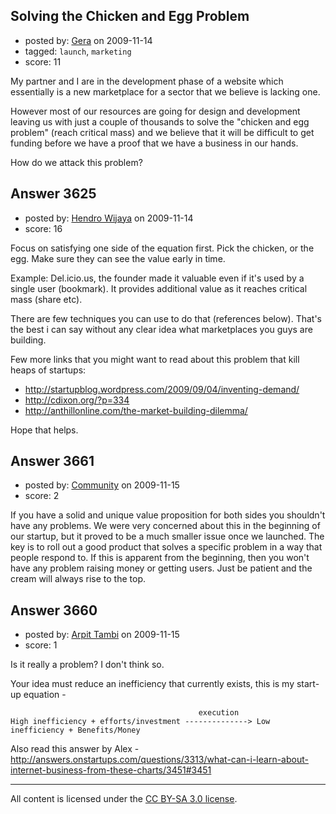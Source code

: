 ## Solving the Chicken and Egg Problem

- posted by: [Gera](https://stackexchange.com/users/-1/1492-gera) on 2009-11-14
- tagged: `launch`, `marketing`
- score: 11


My partner and I are in the development phase of a website which essentially is a new marketplace for  a sector that we believe is lacking one.

However most of our resources are going for design and development leaving us with just a couple of thousands to solve the "chicken and egg problem" (reach critical mass) and we believe that it will be difficult to get funding before we have a proof that we have a business in our hands.

How do we attack this problem?


## Answer 3625

- posted by: [Hendro Wijaya](https://stackexchange.com/users/-1/115-hendro-wijaya) on 2009-11-14
- score: 16

Focus on satisfying one side of the equation first. Pick the chicken, or the egg. Make sure they can see the value early in time. 

Example: Del.icio.us, the founder made it valuable even if it's used by a single user (bookmark). It provides additional value as it reaches critical mass (share etc).

There are few techniques you can use to do that (references below). That's the best i can say without any clear idea what marketplaces you guys are building.

Few more links that you might want to read about this problem that kill heaps of startups:

 - http://startupblog.wordpress.com/2009/09/04/inventing-demand/
 - http://cdixon.org/?p=334
 - http://anthillonline.com/the-market-building-dilemma/

Hope that helps.


## Answer 3661

- posted by: [Community](https://stackexchange.com/users/-1/-1-community) on 2009-11-15
- score: 2

If you have a solid and unique value proposition for both sides you shouldn't have any problems.  We were very concerned about this in the beginning of our startup, but it proved to be a much smaller issue once we launched. The key is to roll out a good product that solves a specific problem in a way that people respond to.  If this is apparent from the beginning, then you won't have any problem raising money or getting users.  Just be patient and the cream will always rise to the top. 




## Answer 3660

- posted by: [Arpit Tambi](https://stackexchange.com/users/-1/309-arpit-tambi) on 2009-11-15
- score: 1

Is it really a problem? I don't think so.

Your idea must reduce an inefficiency that currently exists, this is my start-up equation -

                                              execution
    High inefficiency + efforts/investment --------------> Low inefficiency + Benefits/Money

Also read this answer by Alex - http://answers.onstartups.com/questions/3313/what-can-i-learn-about-internet-business-from-these-charts/3451#3451



---

All content is licensed under the [CC BY-SA 3.0 license](https://creativecommons.org/licenses/by-sa/3.0/).
